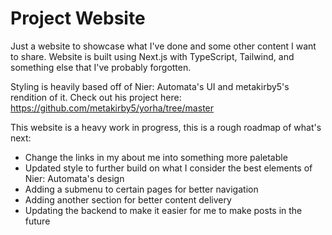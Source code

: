 # Project Website

Just a website to showcase what I've done and some other content I want to share.
Website is built using Next.js with TypeScript, Tailwind, and something else that I've probably forgotten.

Styling is heavily based off of Nier: Automata's UI and metakirby5's rendition of it. Check out his project here: https://github.com/metakirby5/yorha/tree/master

This website is a heavy work in progress, this is a rough roadmap of what's next:
- Change the links in my about me into something more paletable
- Updated style to further build on what I consider the best elements of Nier: Automata's design
- Adding a submenu to certain pages for better navigation
- Adding another section for better content delivery
- Updating the backend to make it easier for me to make posts in the future